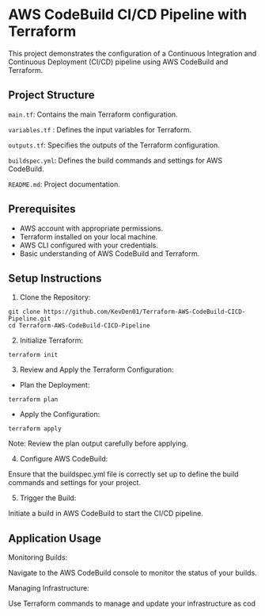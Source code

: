 # AWS CodeBuild CI/CD Pipeline with Terraform
This project demonstrates the configuration of a Continuous Integration and Continuous Deployment (CI/CD) pipeline using AWS CodeBuild and Terraform.

## Project Structure
 `main.tf`: Contains the main Terraform configuration.
 
 `variables.tf` : Defines the input variables for Terraform.
 
`outputs.tf`: Specifies the outputs of the Terraform configuration.

`buildspec.yml`: Defines the build commands and settings for AWS CodeBuild.

`README.md`: Project documentation.
## Prerequisites
 - AWS account with appropriate permissions.
 -  Terraform installed on your local machine.
 - AWS CLI configured with your credentials.
 - Basic understanding of AWS CodeBuild and Terraform.
## Setup Instructions
1. Clone the Repository:
```
git clone https://github.com/KevDen01/Terraform-AWS-CodeBuild-CICD-Pipeline.git
cd Terraform-AWS-CodeBuild-CICD-Pipeline
```
2. Initialize Terraform:
```
terraform init
```
3. Review and Apply the Terraform Configuration:

 * Plan the Deployment:
```
terraform plan
```
* Apply the Configuration:
```
terraform apply
``` 
Note: Review the plan output carefully before applying.

4. Configure AWS CodeBuild:

Ensure that the buildspec.yml file is correctly set up to define the build commands and settings for your project.

5. Trigger the Build:

Initiate a build in AWS CodeBuild to start the CI/CD pipeline.

## Application Usage
Monitoring Builds:

Navigate to the AWS CodeBuild console to monitor the status of your builds.

Managing Infrastructure:

Use Terraform commands to manage and update your infrastructure as cod
